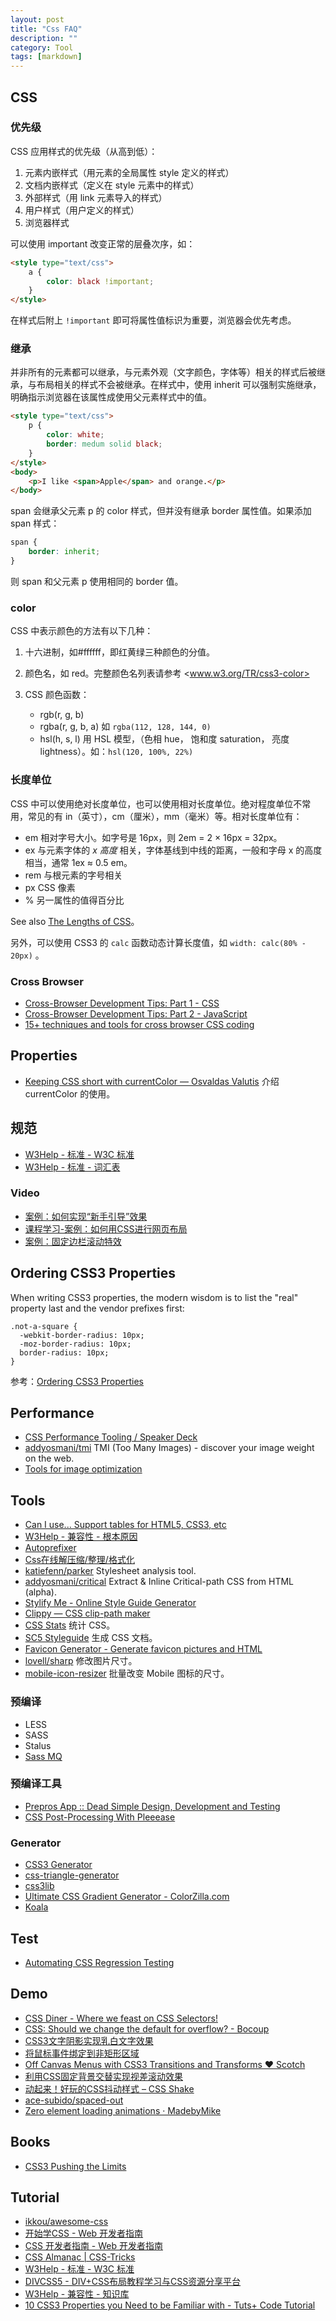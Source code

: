 ```yaml
---
layout: post
title: "Css FAQ"
description: ""
category: Tool
tags: [markdown]
--- 
```


## CSS

### 优先级

CSS 应用样式的优先级（从高到低）：

1. 元素内嵌样式（用元素的全局属性 style 定义的样式）
2. 文档内嵌样式（定义在 style 元素中的样式）
3. 外部样式（用 link 元素导入的样式）
4. 用户样式（用户定义的样式）
5. 浏览器样式

可以使用 important 改变正常的层叠次序，如：

```html
<style type="text/css">
    a {
        color: black !important;
    }
</style>
```

在样式后附上 `!important` 即可将属性值标识为重要，浏览器会优先考虑。

### 继承

并非所有的元素都可以继承，与元素外观（文字颜色，字体等）相关的样式后被继承，与布局相关的样式不会被继承。在样式中，使用 inherit 可以强制实施继承，明确指示浏览器在该属性成使用父元素样式中的值。

```html
<style type="text/css">
    p {
        color: white;
        border: medum solid black;
    }
</style>
<body>
    <p>I like <span>Apple</span> and orange.</p>
</body>
```

span 会继承父元素 p 的 color 样式，但并没有继承 border 属性值。如果添加 span 样式：

```css
span {
    border: inherit;
}
```

则 span 和父元素 p 使用相同的 border 值。

### color

CSS 中表示颜色的方法有以下几种：

1. 十六进制，如#ffffff，即红黄绿三种颜色的分值。
2. 颜色名，如 red。完整颜色名列表请参考 <www.w3.org/TR/css3-color>
3. CSS 颜色函数：

    - rgb(r, g, b)
    - rgba(r, g, b, a) 如 `rgba(112, 128, 144, 0)`
    - hsl(h, s, l) 用 HSL 模型，（色相 hue， 饱和度 saturation， 亮度 lightness）。如：`hsl(120, 100%, 22%)`

### 长度单位

CSS 中可以使用绝对长度单位，也可以使用相对长度单位。绝对程度单位不常用，常见的有 in（英寸），cm（厘米），mm（毫米）等。相对长度单位有：

- em 相对字号大小。如字号是 16px，则 2em = 2 × 16px = 32px。
- ex 与元素字体的 _x 高度_ 相关，字体基线到中线的距离，一般和字母 x 的高度相当，通常 1ex ≈ 0.5 em。
- rem 与根元素的字号相关
- px CSS 像素
- % 另一属性的值得百分比

See also [The Lengths of CSS](http://css-tricks.com/the-lengths-of-css/)。

另外，可以使用 CSS3 的 `calc` 函数动态计算长度值，如 `width: calc(80% - 20px)` 。

<!--more-->

### Cross Browser

- [Cross-Browser Development Tips: Part 1 - CSS](https://www.tinfoilsecurity.com/blog/cross-browser-development-tips-css)
- [Cross-Browser Development Tips: Part 2 - JavaScript](https://www.tinfoilsecurity.com/blog/cross-browser-development-tips-javascript)
- [15+ techniques and tools for cross browser CSS coding](http://www.catswhocode.com/blog/15-techniques-and-tools-for-cross-browser-css-coding)

## Properties

- [Keeping CSS short with currentColor — Osvaldas Valutis](http://osvaldas.info/keeping-css-short-with-currentcolor) 介绍 currentColor 的使用。

## 规范

- [W3Help - 标准 - W3C 标准](http://www.w3help.org/zh-cn/standards/)
- [W3Help - 标准 - 词汇表](http://www.w3help.org/zh-cn/home/glossary.html)

### Video

- [案例：如何实现“新手引导”效果](http://www.imooc.com/view/14?from=admin10000)
- [课程学习-案例：如何用CSS进行网页布局](http://www.imooc.com/learn/57)
- [案例：固定边栏滚动特效](http://www.imooc.com/view/52?from=admin10000)

## Ordering CSS3 Properties

When writing CSS3 properties, the modern wisdom is to list the "real" property last and the vendor prefixes first:

    .not-a-square {
      -webkit-border-radius: 10px;
      -moz-border-radius: 10px;
      border-radius: 10px;
    }

参考：[Ordering CSS3 Properties](http://css-tricks.com/ordering-css3-properties/)

## Performance

- [CSS Performance Tooling / Speaker Deck](https://speakerdeck.com/addyosmani/css-performance-tooling)
- [addyosmani/tmi](https://github.com/addyosmani/tmi) TMI (Too Many Images) - discover your image weight on the web.
- [Tools for image optimization](http://addyosmani.com/blog/image-optimization-tools)

## Tools

- [Can I use... Support tables for HTML5, CSS3, etc](http://caniuse.com/)
- [W3Help - 兼容性 - 根本原因](http://www.w3help.org/zh-cn/causes/index.html)
- [Autoprefixer](https://github.com/ai/autoprefixer)
- [Css在线解压缩/整理/格式化](http://tool.lu/css/)
- [katiefenn/parker](https://github.com/katiefenn/parker) Stylesheet analysis tool.
- [addyosmani/critical](https://github.com/addyosmani/critical) Extract & Inline Critical-path CSS from HTML (alpha).
- [Stylify Me - Online Style Guide Generator](http://stylifyme.com/?stylify=inching.org)
- [Clippy — CSS clip-path maker](http://bennettfeely.com/clippy)
- [CSS Stats](http://cssstats.com) 统计 CSS。
- [SC5 Styleguide](http://styleguide.sc5.io/) 生成 CSS 文档。
- [Favicon Generator - Generate favicon pictures and HTML](http://realfavicongenerator.net/)
- [lovell/sharp](https://github.com/lovell/sharp) 修改图片尺寸。
- [mobile-icon-resizer](https://www.npmjs.org/package/mobile-icon-resizer) 批量改变 Mobile 图标的尺寸。

### 预编译

- LESS
- SASS
- Stalus
- [Sass MQ](http://sass-mq.github.io/sass-mq)

### 预编译工具

- [Prepros App :: Dead Simple Design, Development and Testing](http://alphapixels.com/prepros/)
- [CSS Post-Processing With Pleeease](http://www.sitepoint.com/css-post-processing-pleeease/)

### Generator

- [CSS3 Generator](http://css3generator.com/)
- [css-triangle-generator](http://apps.eky.hk/css-triangle-generator/zh-hant)
- [css3lib](http://css3lib.alloyteam.com/)
- [Ultimate CSS Gradient Generator - ColorZilla.com](http://www.colorzilla.com/gradient-editor/)
- [Koala](http://koala-app.com/ "Koala")

## Test

- [Automating CSS Regression Testing](http://css-tricks.com/automating-css-regression-testing)

## Demo

- [CSS Diner - Where we feast on CSS Selectors!](http://flukeout.github.io/)
- [CSS: Should we change the default for overflow? - Bocoup](http://bocoup.com/weblog/new-overflow-default/)
- [CSS3文字阴影实现乳白文字效果](http://www.shejidaren.com/css3-milky-font-effect.html)
- [将鼠标事件绑定到非矩形区域](http://blog.youyo.name/archives/bind-click-event-in-non-rectangular-area.html?-click-event-in-non-rectangular-area)
- [Off Canvas Menus with CSS3 Transitions and Transforms ♥ Scotch](http://scotch.io/tutorials/off-canvas-menus-with-css3-transitions-and-transforms)
- [利用CSS固定背景交替实现视差滚动效果](http://www.shejidaren.com/css-fixed-scroll-background.html)
- [动起来！好玩的CSS抖动样式 – CSS Shake](http://www.shejidaren.com/css-shake-animation.html)
- [ace-subido/spaced-out](https://github.com/ace-subido/spaced-out)
- [Zero element loading animations · MadebyMike](http://madebymike.com.au/writing/zero-element-loading-animations/)

## Books

- [CSS3 Pushing the Limits](http://www.salttiger.com/css3-pushing-the-limits/)

## Tutorial

- [ikkou/awesome-css](https://github.com/ikkou/awesome-css)
- [开始学CSS - Web 开发者指南](https://developer.mozilla.org/zh-CN/docs/Web/Guide/CSS/Getting_started)
- [CSS 开发者指南 - Web 开发者指南](https://developer.mozilla.org/zh-CN/docs/Web/Guide/CSS)
- [CSS Almanac | CSS-Tricks](http://css-tricks.com/almanac/)
- [W3Help - 标准 - W3C 标准](http://www.w3help.org/zh-cn/standards/)
- [DIVCSS5 - DIV+CSS布局教程学习与CSS资源分享平台](http://www.divcss5.com/)
- [W3Help - 兼容性 - 知识库](http://www.w3help.org/zh-cn/kb/)
- [10 CSS3 Properties you Need to be Familiar with - Tuts+ Code Tutorial](http://code.tutsplus.com/tutorials/10-css3-properties-you-need-to-be-familiar-with--net-16417)